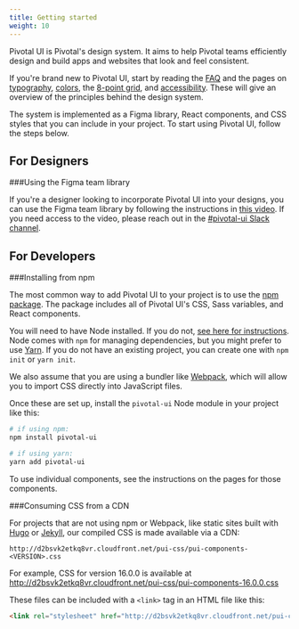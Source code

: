 ```yaml
---
title: Getting started
weight: 10
---
```


Pivotal UI is Pivotal's design system. It aims to help Pivotal teams efficiently design and build apps and websites that look and feel consistent.

If you're brand new to Pivotal UI, start by reading the [FAQ](/about/faq) and the pages on [typography](/modifiers/typography), [colors](/modifiers/colors), the [8-point grid](/concepts/8-point-grid), and [accessibility](/concepts/accessibility). These will give an overview of the principles behind the design system.

The system is implemented as a Figma library, React components, and CSS styles that you can include in your project. To start using Pivotal UI, follow the steps below.

## For Designers 
###Using the Figma team library

If you're a designer looking to incorporate Pivotal UI into your designs, you can use the Figma team library by following the instructions in [this video](https://drive.google.com/open?id=1uTT_xn5t8L0w7CziG1vQA3rEoxvtpTSx). If you need access to the video, please reach out in the [#pivotal-ui Slack channel](https://pivotal.slack.com/messages/C055JEPQQ).

## For Developers 
###Installing from npm

The most common way to add Pivotal UI to your project is to use the [npm package](https://www.npmjs.com/package/pivotal-ui). The package includes all of Pivotal UI's CSS, Sass variables, and React components.

You will need to have Node installed. If you do not, [see here for instructions](https://docs.npmjs.com/getting-started/installing-node). Node comes with `npm` for managing dependencies, but you might prefer to use [Yarn](https://yarnpkg.com/). If you do not have an existing project, you can create one with `npm init` or `yarn init`.

We also assume that you are using a bundler like [Webpack](https://webpack.js.org/), which will allow you to import CSS directly into JavaScript files.

Once these are set up, install the `pivotal-ui` Node module in your project like this:

```bash
# if using npm:
npm install pivotal-ui

# if using yarn:
yarn add pivotal-ui
```

To use individual components, see the instructions on the pages for those components.


###Consuming CSS from a CDN

For projects that are not using npm or Webpack, like static sites built with [Hugo](https://gohugo.io/) or [Jekyll](https://jekyllrb.com/), our compiled CSS is made available via a CDN:

`http://d2bsvk2etkq8vr.cloudfront.net/pui-css/pui-components-<VERSION>.css`

For example, CSS for version 16.0.0 is available at http://d2bsvk2etkq8vr.cloudfront.net/pui-css/pui-components-16.0.0.css

These files can be included with a `<link>` tag in an HTML file like this:

```html
<link rel="stylesheet" href="http://d2bsvk2etkq8vr.cloudfront.net/pui-css/pui-components-16.0.0.css">
```